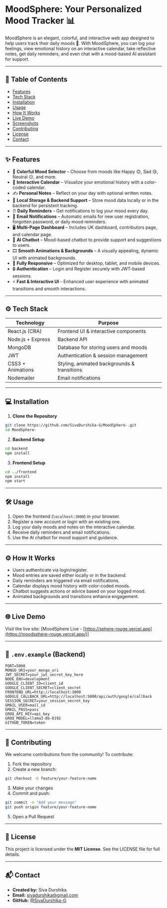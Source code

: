 # MoodSphere: Your Personalized Mood Tracker 📊

MoodSphere is an elegant, colorful, and interactive web app designed to help users track their daily moods 🌈. With MoodSphere, you can log your feelings, view emotional history on an interactive calendar, take reflective notes, get daily reminders, and even chat with a mood-based AI assistant for support.

---

## 📌 Table of Contents

* [Features](#-features)
* [Tech Stack](#-tech-stack)
* [Installation](#-installation)
* [Usage](#-usage)
* [How It Works](#-how-it-works)
* [Live Demo](#-live-demo)
* [Screenshots](#-screenshots)
* [Contributing](#-contributing)
* [License](#-license)
* [Contact](#-contact)

---

## ✨ Features

* 🎨 **Colorful Mood Selector** – Choose from moods like Happy 😊, Sad 😢, Neutral 😐, and more.
* 📅 **Interactive Calendar** – Visualize your emotional history with a color-coded calendar.
* ✍️ **Personal Notes** – Reflect on your day with optional written notes.
* 💾 **Local Storage & Backend Support** – Store mood data locally or in the backend for persistent tracking.
* ⏰ **Daily Reminders** – Get notifications to log your mood every day.
* 📧 **Email Notifications** – Automatic emails for new user registration, forgotten password, or daily mood reminders.
* 🖥️ **Multi-Page Dashboard** – Includes UK dashboard, contributors page, and calendar page.
* 💬 **AI Chatbot** – Mood-based chatbot to provide support and suggestions to users.
* 🎞️ **Smooth Animations & Backgrounds** – A visually appealing, dynamic UI with animated backgrounds.
* 📱 **Fully Responsive** – Optimized for desktop, tablet, and mobile devices.
* 🔒 **Authentication** – Login and Register securely with JWT-based sessions.
* ⚡ **Fast & Interactive UI** – Enhanced user experience with animated transitions and smooth interactions.

---

## ⚙️ Tech Stack

| Technology        | Purpose                                     |
| ----------------- | ------------------------------------------- |
| React.js (CRA)    | Frontend UI & interactive components        |
| Node.js + Express | Backend API                                 |
| MongoDB           | Database for storing users and moods        |
| JWT               | Authentication & session management         |
| CSS3 + Animations | Styling, animated backgrounds & transitions |
| Nodemailer        | Email notifications                         |

---

## 💻 Installation

1. **Clone the Repository**

```bash
git clone https://github.com/SivaDurshika-G/MoodSphere-.git
cd MoodSphere-
```

2. **Backend Setup**

```bash
cd backend
npm install
```

3. **Frontend Setup**

```bash
cd ../frontend
npm install
npm start
```

---

## 🛠 Usage

1. Open the frontend (`localhost:3000`) in your browser.
2. Register a new account or login with an existing one.
3. Log your daily moods and notes on the interactive calendar.
4. Receive daily reminders and email notifications.
5. Use the AI chatbot for mood support and guidance.

---

## ⚙️ How It Works

* Users authenticate via login/register.
* Mood entries are saved either locally or in the backend.
* Daily reminders are triggered via email notifications.
* Calendar displays mood history with color-coded moods.
* Chatbot suggests actions or advice based on your logged mood.
* Animated backgrounds and transitions enhance engagement.

---

## 🌐 Live Demo

Visit the live site: [MoodSphere Live - [https://sphere-rouge.vercel.app](https://moodsphere-rouge.vercel.app/)]

---


## 🔧 `.env.example` (Backend)

```env
PORT=5000
MONGO_URI=your_mongo_uri
JWT_SECRET=your_jwt_secret_key_here
NODE_ENV=development
GOOGLE_CLIENT_ID=client_id
GOOGLE_CLIENT_SECRET=client_secret
FRONTEND_URL=http://localhost:3000
GOOGLE_CALLBACK_URL=http://localhost:5000/api/auth/google/callback
SESSION_SECRET=your_session_secret_key
GMAIL_USER=mail_id
GMAIL_PASS=pass
GROQ_API_KEY=api_key
GROQ_MODEL=llama3-8b-8192
GITHUB_TOKEN=token
```

---

## 🤝 Contributing

We welcome contributions from the community! To contribute:

1. Fork the repository
2. Create a new branch:

```bash
git checkout -b feature/your-feature-name
```

3. Make your changes
4. Commit and push:

```bash
git commit -m "Add your message"
git push origin feature/your-feature-name
```

5. Open a Pull Request

---

## 📜 License

This project is licensed under the **MIT License**. See the LICENSE file for full details.

---

## 📬 Contact

* **Created by:** Siva Durshika
* **Email:** [sivadurshika@gmail.com](mailto:sivadurshika@gmail.com)
* **GitHub:** [@SivaDurshika-G](https://github.com/SivaDurshika-G)
